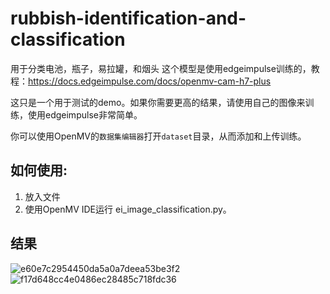 # rubbish-identification-and-classification
用于分类电池，瓶子，易拉罐，和烟头
这个模型是使用edgeimpulse训练的，教程：https://docs.edgeimpulse.com/docs/openmv-cam-h7-plus

这只是一个用于测试的demo。如果你需要更高的结果，请使用自己的图像来训练，使用edgeimpulse非常简单。

你可以使用OpenMV的`数据集编辑器`打开`dataset`目录，从而添加和上传训练。


## 如何使用:
1. 放入文件
2. 使用OpenMV IDE运行 ei_image_classification.py。
## 结果
![e60e7c2954450da5a0a7deea53be3f2](https://user-images.githubusercontent.com/67135504/118284859-79ec7100-b503-11eb-86a4-b265fe0ca908.png)
![f17d648cc4e0486ec28485c718fdc36](https://user-images.githubusercontent.com/67135504/118284872-7ce76180-b503-11eb-8fa2-2ee5e8e872cc.png)



